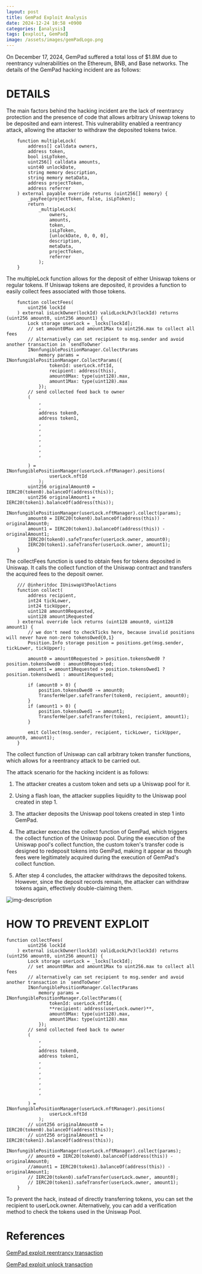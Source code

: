 ```yaml
---
layout: post
title: GemPad Exploit Analysis
date: 2024-12-24 10:58 +0900
categories: [analysis]
tags: [exploit, GemPad]
image: /assets/images/gemPadLogo.png
---
```


On December 17, 2024, GemPad suffered a total loss of $1.8M due to reentrancy vulnerabilities on the Ethereum, BNB, and Base networks. The details of the GemPad hacking incident are as follows:

# DETAILS

The main factors behind the hacking incident are the lack of reentrancy protection and the presence of code that allows arbitrary Uniswap tokens to be deposited and earn interest. This vulnerability enabled a reentrancy attack, allowing the attacker to withdraw the deposited tokens twice.

``` solidity
    function multipleLock(
        address[] calldata owners,
        address token,
        bool isLpToken,
        uint256[] calldata amounts,
        uint40 unlockDate,
        string memory description,
        string memory metaData,
        address projectToken,
        address referrer
    ) external payable override returns (uint256[] memory) {
        _payFee(projectToken, false, isLpToken);       
        return
            _multipleLock(
                owners,
                amounts,
                token,
                isLpToken,
                [unlockDate, 0, 0, 0],
                description,
                metaData,
                projectToken,
                referrer
            );
    }
```

The multipleLock function allows for the deposit of either Uniswap tokens or regular tokens. If Uniswap tokens are deposited, it provides a function to easily collect fees associated with those tokens.

``` solidity
    function collectFees(
        uint256 lockId
    ) external isLockOwner(lockId) validLockLPv3(lockId) returns (uint256 amount0, uint256 amount1) {
        Lock storage userLock = _locks[lockId];
        // set amount0Max and amount1Max to uint256.max to collect all fees
        // alternatively can set recipient to msg.sender and avoid another transaction in `sendToOwner`
        INonfungiblePositionManager.CollectParams
            memory params = INonfungiblePositionManager.CollectParams({
                tokenId: userLock.nftId,
                recipient: address(this),
                amount0Max: type(uint128).max,
                amount1Max: type(uint128).max
            });
        // send collected feed back to owner
        (
            ,
            ,
            address token0,
            address token1,
            ,
            ,
            ,
            ,
            ,
            ,
            ,

        ) = INonfungiblePositionManager(userLock.nftManager).positions(
                userLock.nftId
            );
        uint256 originalAmount0 = IERC20(token0).balanceOf(address(this));
        uint256 originalAmount1 = IERC20(token1).balanceOf(address(this));
        INonfungiblePositionManager(userLock.nftManager).collect(params);
        amount0 = IERC20(token0).balanceOf(address(this)) - originalAmount0;
        amount1 = IERC20(token1).balanceOf(address(this)) - originalAmount1;
        IERC20(token0).safeTransfer(userLock.owner, amount0);
        IERC20(token1).safeTransfer(userLock.owner, amount1);
    }
```

The collectFees function is used to obtain fees for tokens deposited in Uniswap. It calls the collect function of the Uniswap contract and transfers the acquired fees to the deposit owner.

``` solidity
    /// @inheritdoc IUniswapV3PoolActions
    function collect(
        address recipient,
        int24 tickLower,
        int24 tickUpper,
        uint128 amount0Requested,
        uint128 amount1Requested
    ) external override lock returns (uint128 amount0, uint128 amount1) {
        // we don't need to checkTicks here, because invalid positions will never have non-zero tokensOwed{0,1}
        Position.Info storage position = positions.get(msg.sender, tickLower, tickUpper);

        amount0 = amount0Requested > position.tokensOwed0 ? position.tokensOwed0 : amount0Requested;
        amount1 = amount1Requested > position.tokensOwed1 ? position.tokensOwed1 : amount1Requested;

        if (amount0 > 0) {
            position.tokensOwed0 -= amount0;
            TransferHelper.safeTransfer(token0, recipient, amount0);
        }
        if (amount1 > 0) {
            position.tokensOwed1 -= amount1;
            TransferHelper.safeTransfer(token1, recipient, amount1);
        }

        emit Collect(msg.sender, recipient, tickLower, tickUpper, amount0, amount1);
    }
```

The collect function of Uniswap can call arbitrary token transfer functions, which allows for a reentrancy attack to be carried out.

The attack scenario for the hacking incident is as follows:

1. The attacker creates a custom token and sets up a Uniswap pool for it.

2. Using a flash loan, the attacker supplies liquidity to the Uniswap pool created in step 1.

3. The attacker deposits the Uniswap pool tokens created in step 1 into GemPad.

4. The attacker executes the collect function of GemPad, which triggers the collect function of the Uniswap pool. During the execution of the Uniswap pool's collect function, the custom token's transfer code is designed to redeposit tokens into GemPad, making it appear as though fees were legitimately acquired during the execution of GemPad's collect function.

5. After step 4 concludes, the attacker withdraws the deposited tokens. However, since the deposit records remain, the attacker can withdraw tokens again, effectively double-claiming them.

![img-description](/assets/images/gemPad.png)

# HOW TO PREVENT EXPLOIT

```solidity
function collectFees(
        uint256 lockId
    ) external isLockOwner(lockId) validLockLPv3(lockId) returns (uint256 amount0, uint256 amount1) {
        Lock storage userLock = _locks[lockId];
        // set amount0Max and amount1Max to uint256.max to collect all fees
        // alternatively can set recipient to msg.sender and avoid another transaction in `sendToOwner`
        INonfungiblePositionManager.CollectParams
            memory params = INonfungiblePositionManager.CollectParams({
                tokenId: userLock.nftId,
                **recipient: address(userLock.owner)**,
                amount0Max: type(uint128).max,
                amount1Max: type(uint128).max
            });
        // send collected feed back to owner
        (
            ,
            ,
            address token0,
            address token1,
            ,
            ,
            ,
            ,
            ,
            ,
            ,

        ) = INonfungiblePositionManager(userLock.nftManager).positions(
                userLock.nftId
            );
        // uint256 originalAmount0 = IERC20(token0).balanceOf(address(this));
        // uint256 originalAmount1 = IERC20(token1).balanceOf(address(this));
        INonfungiblePositionManager(userLock.nftManager).collect(params);
        // amount0 = IERC20(token0).balanceOf(address(this)) - originalAmount0;
        //amount1 = IERC20(token1).balanceOf(address(this)) - originalAmount1;
        // IERC20(token0).safeTransfer(userLock.owner, amount0);
        // IERC20(token1).safeTransfer(userLock.owner, amount1);
    }
```
To prevent the hack, instead of directly transferring tokens, you can set the recipient to userLock.owner. Alternatively, you can add a verification method to check the tokens used in the Uniswap Pool.


# References

[GemPad exploit reentrancy transaction](https://app.blocksec.com/explorer/tx/eth/0x31851d894249339d2d9319141e37219b3e03a99f8b483d47758c1e5ea143cca4)

[GemPad exploit unlock transaction](https://app.blocksec.com/explorer/tx/eth/0x2bb6d2ca3b52a01ff9ec01c931f68762ded9a05693ea65d911a20602eea02763)
